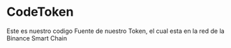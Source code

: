 # CodeToken
Este es nuestro codigo Fuente de nuestro Token, el cual esta en la red de la Binance Smart Chain
